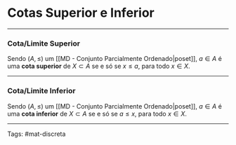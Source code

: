 # Cotas Superior e Inferior

---

### Cota/Limite Superior

Sendo $(A,\leq)$ um [[MD - Conjunto Parcialmente Ordenado|poset]], $a \in A$ é uma **cota superior** de $X \subset A$ se e só se $x \leq a$, para todo $x \in X$.

---

### Cota/Limite Inferior

Sendo $(A,\leq)$ um [[MD - Conjunto Parcialmente Ordenado|poset]], $a \in A$ é uma **cota inferior** de $X \subset A$ se e só se $a \leq x$, para todo $x \in X$.

---

Tags: #mat-discreta 